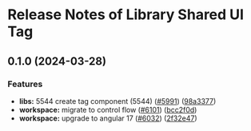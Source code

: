 # Release Notes of Library Shared UI Tag
## 0.1.0 (2024-03-28)


### Features

* **libs:** 5544 create tag component (5544) ([#5991](https://github.com/Schaeffler-Group/frontend-schaeffler/issues/5991)) ([98a3377](https://github.com/Schaeffler-Group/frontend-schaeffler/commit/98a33774feebd68deca10b732b1171edbb31546e))
* **workspace:** migrate to control flow ([#6101](https://github.com/Schaeffler-Group/frontend-schaeffler/issues/6101)) ([bcc2f0d](https://github.com/Schaeffler-Group/frontend-schaeffler/commit/bcc2f0de21ab75dcdceb320c21268074e0940dc9))
* **workspace:** upgrade to angular 17 ([#6032](https://github.com/Schaeffler-Group/frontend-schaeffler/issues/6032)) ([2f32e47](https://github.com/Schaeffler-Group/frontend-schaeffler/commit/2f32e478cb1b1c95ac48976332011c60ce28f4e4))

